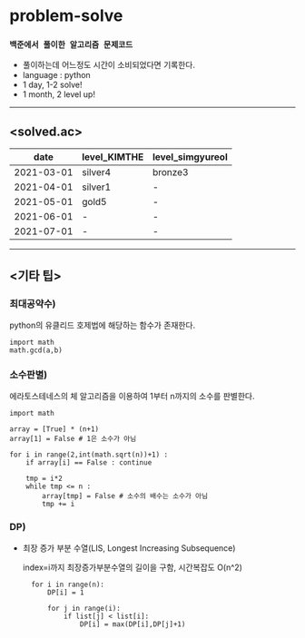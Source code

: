 # problem-solve

### `백준에서 풀이한 알고리즘 문제코드`
- 풀이하는데 어느정도 시간이 소비되었다면 기록한다.
- language : python
- 1 day, 1-2 solve!
- 1 month, 2 level up!

 ___

## **<solved.ac>**

|date|level_KIMTHE|level_simgyureol|
|--|--|--|
|2021-03-01|silver4|bronze3|
|2021-04-01|silver1|-|
|2021-05-01|gold5|-|
|2021-06-01|-|-|
|2021-07-01|-|-|


___

## **<기타 팁>**
 

### 최대공약수)


python의 유클리드 호제법에 해당하는 함수가 존재한다.


    import math
    math.gcd(a,b)

### 소수판별)


에라토스테네스의 체 알고리즘을 이용하여 1부터 n까지의 소수를 판별한다.

    import math

    array = [True] * (n+1)
    array[1] = False # 1은 소수가 아님

    for i in range(2,int(math.sqrt(n))+1) :
        if array[i] == False : continue

        tmp = i*2
        while tmp <= n :
            array[tmp] = False # 소수의 배수는 소수가 아님
            tmp += i

### DP)


- 최장 증가 부분 수열(LIS, Longest Increasing Subsequence)

    index=i까지 최장증가부분수열의 길이을 구함, 시간복잡도 O(n^2)

        for i in range(n):
            DP[i] = 1  
        
            for j in range(i):
                if list[j] < list[i]:
                    DP[i] = max(DP[i],DP[j]+1)
    
